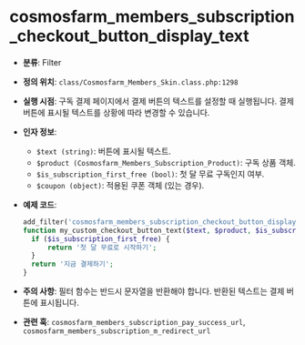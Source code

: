 # cosmosfarm_members_subscription_checkout_button_display_text

- **분류**: Filter
- **정의 위치**: `class/Cosmosfarm_Members_Skin.class.php:1298`
- **실행 시점**: 구독 결제 페이지에서 결제 버튼의 텍스트를 설정할 때 실행됩니다. 결제 버튼에 표시될 텍스트를 상황에 따라 변경할 수 있습니다.
- **인자 정보**:
  - `$text (string)`: 버튼에 표시될 텍스트.
  - `$product (Cosmosfarm_Members_Subscription_Product)`: 구독 상품 객체.
  - `$is_subscription_first_free (bool)`: 첫 달 무료 구독인지 여부.
  - `$coupon (object)`: 적용된 쿠폰 객체 (있는 경우).
- **예제 코드**:

  ```php
  add_filter('cosmosfarm_members_subscription_checkout_button_display_text', 'my_custom_checkout_button_text', 10, 4);
  function my_custom_checkout_button_text($text, $product, $is_subscription_first_free, $coupon) {
    if ($is_subscription_first_free) {
        return '첫 달 무료로 시작하기';
    }
    return '지금 결제하기';
  }
  ```

- **주의 사항**: 필터 함수는 반드시 문자열을 반환해야 합니다. 반환된 텍스트는 결제 버튼에 표시됩니다.
- **관련 훅**: `cosmosfarm_members_subscription_pay_success_url`, `cosmosfarm_members_subscription_m_redirect_url`
